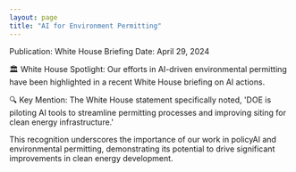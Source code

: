 ```yaml
---
layout: page
title: "AI for Environment Permitting"
---
```


Publication: White House Briefing
Date: April 29, 2024

🏛️ White House Spotlight: Our efforts in AI-driven environmental permitting have been highlighted in a recent White House briefing on AI actions.

🔍 Key Mention: The White House statement specifically noted, 'DOE is piloting AI tools to streamline permitting processes and improving siting for clean energy infrastructure.'

This recognition underscores the importance of our work in policyAI and environmental permitting, demonstrating its potential to drive significant improvements in clean energy development.